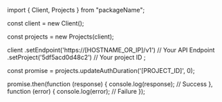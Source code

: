 import { Client, Projects } from "packageName";

const client = new Client();

const projects = new Projects(client);

client
    .setEndpoint('https://[HOSTNAME_OR_IP]/v1') // Your API Endpoint
    .setProject('5df5acd0d48c2') // Your project ID
;

const promise = projects.updateAuthDuration('[PROJECT_ID]', 0);

promise.then(function (response) {
    console.log(response); // Success
}, function (error) {
    console.log(error); // Failure
});